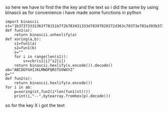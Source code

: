 so here we have to find the the key and the text 
so i did the same by using binascii
as for convenience i have made some functions in python
``` 
import binascii
st="1b37373331363f78151b7f2b783431333d78397828372d363c78373e783a393b3736"
def fun1(a):
	return binascii.unhexlify(a)
def xoring(a,b):
	s1=fun1(a)
	s2=fun1(b)
	s=""
	for i in range(len(s1)):
		s+=chr(s1[i]^s2[i])
	return binascii.hexlify(s.encode()).decode()
ab="ABCDEFGHIJKLMNOPQRSTUVWXYZ"
p=""
def fun2(o):
	return binascii.hexlify(o.encode())
for i in ab:
	p=xoring(st,fun2(i*len(fun1(st))))
	print(i,"--",bytearray.fromhex(p).decode())
```
so for the key X i got the text
